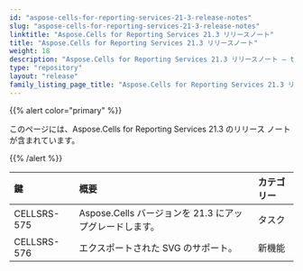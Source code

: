 ```yaml
---
id: "aspose-cells-for-reporting-services-21-3-release-notes"
slug: "aspose-cells-for-reporting-services-21-3-release-notes"
linktitle: "Aspose.Cells for Reporting Services 21.3 リリースノート"
title: "Aspose.Cells for Reporting Services 21.3 リリースノート"
weight: 18
description: "Aspose.Cells for Reporting Services 21.3 リリースノート – the latest updates and fixes."
type: "repository"
layout: "release"
family_listing_page_title: "Aspose.Cells for Reporting Services 21.3 リリースノート"
---
```

{{% alert color="primary" %}} 

このページには、Aspose.Cells for Reporting Services 21.3 のリリース ノートが含まれています。

{{% /alert %}} 

|**鍵**|**概要**|**カテゴリー**|
|:- |:- |:- |
|CELLSRS-575|Aspose.Cells バージョンを 21.3 にアップグレードします。|タスク|
|CELLSRS-576|エクスポートされた SVG のサポート。|新機能|


